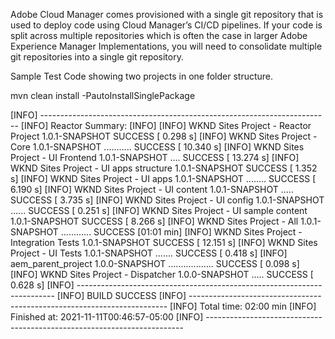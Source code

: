 Adobe Cloud Manager comes provisioned with a single git repository that is used to deploy code using Cloud Manager’s CI/CD pipelines. If your code is split across multiple repositories which is often the case in larger Adobe Experience Manager Implementations, you will need to consolidate multiple git repositories into a single git repository.

Sample Test Code showing two projects in one folder structure. 

mvn clean install -PautoInstallSinglePackage

[INFO] ------------------------------------------------------------------------
[INFO] Reactor Summary:
[INFO]
[INFO] WKND Sites Project - Reactor Project 1.0.1-SNAPSHOT  SUCCESS [  0.298 s]
[INFO] WKND Sites Project - Core 1.0.1-SNAPSHOT ........... SUCCESS [ 10.340 s]
[INFO] WKND Sites Project - UI Frontend 1.0.1-SNAPSHOT .... SUCCESS [ 13.274 s]
[INFO] WKND Sites Project - UI apps structure 1.0.1-SNAPSHOT SUCCESS [  1.352 s]
[INFO] WKND Sites Project - UI apps 1.0.1-SNAPSHOT ........ SUCCESS [  6.190 s]
[INFO] WKND Sites Project - UI content 1.0.1-SNAPSHOT ..... SUCCESS [  3.735 s]
[INFO] WKND Sites Project - UI config 1.0.1-SNAPSHOT ...... SUCCESS [  0.251 s]
[INFO] WKND Sites Project - UI sample content 1.0.1-SNAPSHOT SUCCESS [  8.266 s]
[INFO] WKND Sites Project - All 1.0.1-SNAPSHOT ............ SUCCESS [01:01 min]
[INFO] WKND Sites Project - Integration Tests 1.0.1-SNAPSHOT SUCCESS [ 12.151 s]
[INFO] WKND Sites Project - UI Tests 1.0.1-SNAPSHOT ....... SUCCESS [  0.418 s]
[INFO] aem_parent_project 1.0.0-SNAPSHOT .................. SUCCESS [  0.098 s]
[INFO] WKND Sites Project - Dispatcher 1.0.0-SNAPSHOT ..... SUCCESS [  0.628 s]
[INFO] ------------------------------------------------------------------------
[INFO] BUILD SUCCESS
[INFO] ------------------------------------------------------------------------
[INFO] Total time:  02:00 min
[INFO] Finished at: 2021-11-11T00:46:57-05:00
[INFO] ------------------------------------------------------------------------